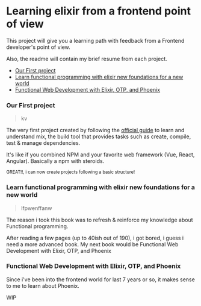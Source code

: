 
# Learning elixir from a frontend point of view
This project will give you a learning path with feedback from a Frontend developer's point of view.

Also, the readme will contain my brief resume from each project. 


<!-- vscode-markdown-toc -->
* [Our First project](#OurFirstproject)
* [Learn functional programming with elixir new foundations for a new world](#Learnfunctionalprogrammingwithelixirnewfoundationsforanewworld)
* [Functional Web Development with Elixir, OTP, and Phoenix](#FunctionalWebDevelopmentwithElixirOTPandPhoenix)

<!-- vscode-markdown-toc-config
	numbering=false
	autoSave=true
	/vscode-markdown-toc-config -->
<!-- /vscode-markdown-toc -->

### <a name='OurFirstproject'></a>Our First project
> kv

The very first project created by following the [official guide](https://elixir-lang.org/getting-started/mix-otp/introduction-to-mix.html#our-first-project) to learn and understand mix, the build tool that provides tasks such as create, compile, test & manage dependencies.

It's like if you combined NPM and your favorite web framework (Vue, React, Angular). Basically a npm with steroids.     

<small> GREAT!!, i can now create projects following a basic structure!</small>

### <a name='Learnfunctionalprogrammingwithelixirnewfoundationsforanewworld'></a>Learn functional programming with elixir new foundations for a new world 
> lfpwenffanw

The reason i took this book was to refresh & reinforce my knowledge about Functional programming.

After reading a few pages (up to 40ish out of 190), i got bored, i guess i need a more advanced book. My next book would be Functional Web Development with Elixir, OTP, and Phoenix


### <a name='FunctionalWebDevelopmentwithElixirOTPandPhoenix'></a>Functional Web Development with Elixir, OTP, and Phoenix

Since i've been into the frontend world for last 7 years or so, it makes sense to me to learn about Phoenix.

WIP